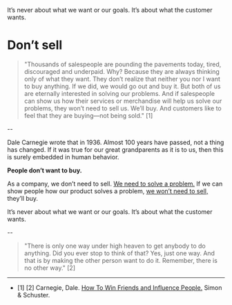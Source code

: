 It’s never about what we want or our goals. It’s about what the customer wants. 
# Don’t sell 

> "Thousands of salespeople are pounding the pavements today, tired, discouraged and underpaid. Why? Because they are always thinking only of what they want. They don’t realize that neither you nor I want to buy anything. If we did, we would go out and buy it. But both of us are eternally interested in solving our problems. And if salespeople can show us how their services or merchandise will help us solve our problems, they won’t need to sell us. We’ll buy. And customers like to feel that they are buying—not being sold." [1]

--

Dale Carnegie wrote that in 1936. Almost 100 years have passed, not a thing has changed. If it was true for our great grandparents as it is to us, then this is surely embedded in human behavior. 

**People don’t want to buy.**

As a company, we don’t need to sell. <a href="https://altocode.nl/blog/one-thing-well" target="_blank">We need to solve a problem.</a> If we can show people how our product solves a problem, <a href="https://altocode.nl/blog/free-cheap-usage" target="_blank">we won’t need to sell,</a> they’ll buy. 

It’s never about what we want or our goals. It’s about what the customer wants. 

--

> "There is only one way under high heaven to get anybody to do anything. Did you ever stop to think of that? Yes, just one way. And that is by making the other person want to do it. Remember, there is no other way." [2]

---

- [1] [2] Carnegie, Dale. <a href="https://www.simonandschuster.com/books/How-To-Win-Friends-and-Influence-People/Dale-Carnegie/9781439167342" target="_blank">How To Win Friends and Influence People.</a> Simon & Schuster. 
